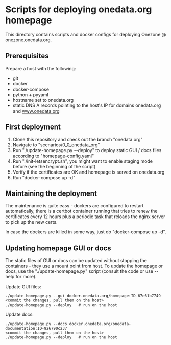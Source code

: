 # Scripts for deploying onedata.org homepage

This directory contains scripts and docker configs for deploying 
Onezone @ onezone.onedata.org.


## Prerequisites

Prepare a host with the following:
* git
* docker
* docker-compose
* python + pyyaml
* hostname set to onedata.org
* static DNS A records pointing to the host's IP for domains onedata.org and www.onedata.org


## First deployment

1. Clone this repository and check out the branch "onedata.org"
2. Navigate to "scenarios/0_0_onedata_org"
3. Run "./update-homepage.py --deploy" to deploy static GUI / docs files according to "homepage-config.yaml"
4. Run "./init-letsencrypt.sh", you might want to enable staging mode before (see the beginning of the script)
5. Verify if the certificates are OK and homepage is served on onedata.org
6. Run "docker-compose up -d"


## Maintaining the deployment

The maintenance is quite easy - dockers are configured to restart automatically, there is
a certbot container running that tries to renew the certificates every 12 hours plus
a periodic task that reloads the nginx server to pick up the new certs. 

In case the dockers are killed in some way, just do "docker-compose up -d".


## Updating homepage GUI or docs

The static files of GUI or docs can be updated without stopping the containers - 
they use a mount point from host. To update the homepage or docs, use the 
"./update-homepage.py" script (consult the code or use --help for more).

Update GUI files:
~~~
./update-homepage.py --gui docker.onedata.org/homepage:ID-67e61b7749
<commit the changes, pull them on the host>
./update-homepage.py --deploy   # run on the host
~~~

Update docs:
~~~
./update-homepage.py --docs docker.onedata.org/onedata-documentation:ID-926790c237
<commit the changes, pull them on the host>
./update-homepage.py --deploy   # run on the host
~~~